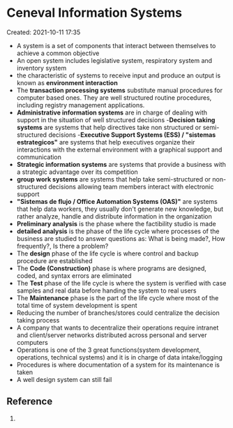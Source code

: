 # Ceneval Information Systems
Created: 2021-10-11 17:35

- A system is a set of components that interact between themselves to achieve a common objective
- An open system includes legislative system, respiratory system and inventory system
- the characteristic of systems to receive input and produce an output is known as **environment interaction**
- The **transaction processing systems** substitute manual procedures for computer based ones. They are well structured routine procedures, including registry management applications.
- **Administrative information systems** are in charge of dealing with support in the situation of well structured decisions
-**Decision taking systems** are systems that help directives take non structured or semi-structured decisions
-**Executive Support Systems (ESS) / "sistemas estrategicos"** are systems that help executives organize their interactions with the external environment with a graphical support and communication
- **Strategic information systems** are systems that provide a business with a strategic advantage over its competition
- **group work systems** are systems that help take semi-structured or non-structured decisions allowing team members interact with electronic support
- **"Sistemas de flujo / Office Automation Systems (OAS)"** are systems that help data workers, they usually don't generate new knowledge, but rather analyze, handle and distribute information in the organization
- **Preliminary analysis**  is the phase where the factibility studio is made
- **detailed analysis** is the phase of the life cycle where processes of the business are studied to answer questions as: What is being made?, How frequently?, Is there a problem?
- The **design** phase of the life cycle is where control and backup procedure are established
- The **Code (Construction)** phase is where programs are designed, coded, and syntax errors are eliminated
- The **Test** phase of the life cycle is where the system is verified with case samples and real data before handing the system to real users
- The **Maintenance** phase is the part of the life cycle where most of the total time of system development is spent
- Reducing the number of branches/stores could centralize the decision taking process
- A company that wants to decentralize their operations require intranet and client/server networks distributed across personal and server computers
- Operations is one of the 3 great functions(system development, operations, technical systems) and it is in charge of data intake/logging
-  Procedures is where documentation of a system for its maintenance is taken
-  A well design system can still fail
## Reference
1. 